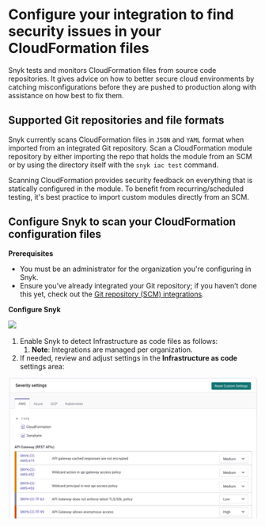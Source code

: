 # Configure your integration to find security issues in your CloudFormation files

Snyk tests and monitors CloudFormation files from source code repositories. It gives advice on how to better secure cloud environments by catching misconfigurations before they are pushed to production along with assistance on how best to fix them.

## Supported Git repositories and file formats

Snyk currently scans CloudFormation files in `JSON` and `YAML` format when imported from an integrated Git repository. Scan a CloudFormation module repository by either importing the repo that holds the module from an SCM or by using the directory itself with the `snyk iac test` command.

Scanning CloudFormation provides security feedback on everything that is statically configured in the module. To benefit from recurring/scheduled testing, it's best practice to import custom modules directly from an SCM.

## Configure Snyk to scan your CloudFormation configuration files

**Prerequisites**

* You must be an administrator for the organization you're configuring in Snyk.
* Ensure you’ve already integrated your Git repository; if you haven’t done this yet, check out the [Git repository (SCM) integrations](https://support.snyk.io/hc/en-us/sections/360001138098-Git-repository-SCM-integrations).

**Configure Snyk**

![](../../../.gitbook/assets/enable\_snyk\_to\_detect\_kubernetes\_configuration\_files.gif)

1. Enable Snyk to detect Infrastructure as code files as follows:
   1. **Note**: Integrations are managed per organization.
2. If needed, review and adjust settings in the **Infrastructure as code** settings area:

![](<../../../.gitbook/assets/image (107).png>)
